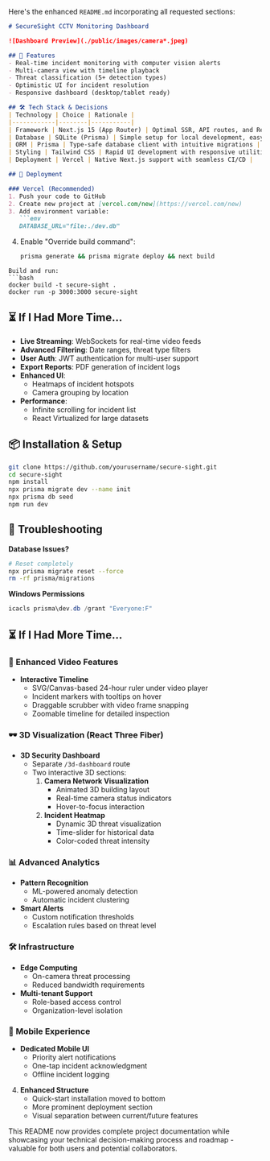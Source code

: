 Here's the enhanced `README.md` incorporating all requested sections:

```markdown
# SecureSight CCTV Monitoring Dashboard

![Dashboard Preview](./public/images/camera*.jpeg)

## 🚀 Features
- Real-time incident monitoring with computer vision alerts
- Multi-camera view with timeline playback
- Threat classification (5+ detection types)
- Optimistic UI for incident resolution
- Responsive dashboard (desktop/tablet ready)

## 🛠️ Tech Stack & Decisions
| Technology | Choice | Rationale |
|------------|--------|-----------|
| Framework | Next.js 15 (App Router) | Optimal SSR, API routes, and React 18 features |
| Database | SQLite (Prisma) | Simple setup for local development, easy file-based storage |
| ORM | Prisma | Type-safe database client with intuitive migrations |
| Styling | Tailwind CSS | Rapid UI development with responsive utilities |
| Deployment | Vercel | Native Next.js support with seamless CI/CD |

## 🚀 Deployment

### Vercel (Recommended)
1. Push your code to GitHub
2. Create new project at [vercel.com/new](https://vercel.com/new)
3. Add environment variable:
   ```env
   DATABASE_URL="file:./dev.db"
   ```
4. Enable "Override build command":
   ```bash
   prisma generate && prisma migrate deploy && next build
   ```


```
Build and run:
```bash
docker build -t secure-sight .
docker run -p 3000:3000 secure-sight
```

## ⏳ If I Had More Time...
- **Live Streaming**: WebSockets for real-time video feeds
- **Advanced Filtering**: Date ranges, threat type filters
- **User Auth**: JWT authentication for multi-user support
- **Export Reports**: PDF generation of incident logs
- **Enhanced UI**: 
  - Heatmaps of incident hotspots
  - Camera grouping by location
- **Performance**:
  - Infinite scrolling for incident list
  - React Virtualized for large datasets

## 📦 Installation & Setup
```bash
git clone https://github.com/yourusername/secure-sight.git
cd secure-sight
npm install
npx prisma migrate dev --name init
npx prisma db seed
npm run dev
```

## 🐛 Troubleshooting
**Database Issues?**
```bash
# Reset completely
npx prisma migrate reset --force
rm -rf prisma/migrations
```

**Windows Permissions**
```powershell
icacls prisma\dev.db /grant "Everyone:F"
```






## ⏳ If I Had More Time...

### 🎥 Enhanced Video Features
- **Interactive Timeline**
  - SVG/Canvas-based 24-hour ruler under video player
  - Incident markers with tooltips on hover
  - Draggable scrubber with video frame snapping
  - Zoomable timeline for detailed inspection

### 🕶️ 3D Visualization (React Three Fiber)
- **3D Security Dashboard**
  - Separate `/3d-dashboard` route
  - Two interactive 3D sections:
    1. **Camera Network Visualization**
       - Animated 3D building layout
       - Real-time camera status indicators
       - Hover-to-focus interaction
    2. **Incident Heatmap** 
       - Dynamic 3D threat visualization
       - Time-slider for historical data
       - Color-coded threat intensity

### 📊 Advanced Analytics
- **Pattern Recognition**
  - ML-powered anomaly detection
  - Automatic incident clustering
- **Smart Alerts**
  - Custom notification thresholds
  - Escalation rules based on threat level

### 🛠️ Infrastructure
- **Edge Computing**
  - On-camera threat processing
  - Reduced bandwidth requirements
- **Multi-tenant Support**
  - Role-based access control
  - Organization-level isolation

### 📱 Mobile Experience
- **Dedicated Mobile UI**
  - Priority alert notifications
  - One-tap incident acknowledgment
  - Offline incident logging

4. **Enhanced Structure**
   - Quick-start installation moved to bottom
   - More prominent deployment section
   - Visual separation between current/future features



This README now provides complete project documentation while showcasing your technical decision-making process and roadmap - valuable for both users and potential collaborators.